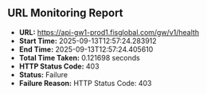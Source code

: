 ## URL Monitoring Report

- **URL:** https://api-gw1-prod1.fisglobal.com/gw/v1/health
- **Start Time:** 2025-09-13T12:57:24.283912
- **End Time:** 2025-09-13T12:57:24.405610
- **Total Time Taken:** 0.121698 seconds
- **HTTP Status Code:** 403
- **Status:** Failure
- **Failure Reason:** HTTP Status Code: 403
